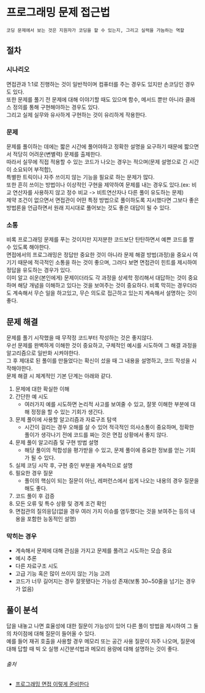 # 프로그래밍 문제 접근법

```
코딩 문제에서 보는 것은 지원자가 코딩을 할 수 있는지, 그리고 실력을 가늠하는 역할
```

## 절차

### 시나리오

면접관과 1:1로 진행하는 것이 일반적이며 컴퓨터를 주는 경우도 있지만 손코딩인 경우도 있다.  
또한 문제를 풀기 전 문제에 대해 이야기할 때도 있으며 함수, 메서드 뿐만 아니라 클래스 정의를 통해 구현해야하는 경우도 있다.  
그리고 실제 실무와 유사하게 구현하는 것이 유리하게 작용한다.

### 문제

문제를 풀이하는 데에는 짧은 시간에 풀어야하고 정확한 설명을 요구하기 때문에 짧으면서 적당히 어려운(변별력) 문제를 출제한다.  
따라서 실무에 직접 적용할 수 있는 코드가 나오는 경우는 적으며(문제 설명으로 긴 시간이 소요되어 부적합),  
특별한 트릭이나 자주 쓰이지 않는 기능을 필요로 하는 문제가 많다.  
또한 흔히 쓰이는 방법이나 이상적인 구현을 제약하여 문제를 내는 경우도 있다.(ex: 비교 연산자를 사용하지 않고 정수 비교 -> 비트연산자나 다른 풀이 유도하는 문제)  
제약 조건이 없으면서 면접관이 어떤 특정 방법으로 풀이하도록 지시했다면 그보다 좋은 방법론을 언급하면서 원래 지시대로 풀어보는 것도 좋은 대답이 될 수 있다.

### 소통

비록 프로그래밍 문제를 푸는 것이지만 지저분한 코드보단 탄탄하면서 예쁜 코드를 짤 수 있도록 해야한다.  
면접에서의 프로그래밍은 정답만 중요한 것이 아니라 문제 해결 방법(과정)을 중요시 여기기 때문에 적극적인 소통을 하는 것이 좋으며, 그러다 보면 면접관이 힌트를 제시하여 정답을 유도하는 경우가 있다.  
이미 알고 쉬운(본인에게) 문제이더라도 각 과정을 상세학 정리해서 대답하는 것이 중요하며 해당 개념을 이해하고 있다는 것을 보여주는 것이 중요하다. 비록 막히는 경우더라도 계속해서 무슨 일을 하고있고, 무슨 의도로
접근하고 있는지 계속해서 설명하는 것이 좋다.

## 문제 해결

문제를 풀기 시작했을 때 무작정 코드부터 작성하는 것은 좋지않다.  
우선 문제를 완벽하게 이해한 것이 중요하고, 구체적인 예시를 시도하여 그 해결 과정을 알고리즘으로 일반화 시켜야한다.  
그 후 제대로 된 풀이를 만들었다는 확신이 섰을 때 그 내용을 설명하고, 코드 작성을 시작해야한다.  
문제 해결 시 체계적인 기본 단계는 아래와 같다.

1. 문제에 대한 확실한 이해
2. 간단한 예 시도
    - 여러가지 예를 시도하면 논리적 사고를 보여줄 수 있고, 잘못 이해한 부분에 대해 정정을 할 수 있는 기회가 생긴다.
3. 문제 풀이에 사용할 알고리즘과 자료구조 탐색
    - 시간이 걸리는 경우 오해를 살 수 있어 적극적인 의사소통이 중요하며, 정확한 풀이가 생각나기 전에 코드를 짜는 것은 면접 상황에서 좋지 않다.
4. 문제 풀이 알고리즘 및 구현 방법 설명
    - 해당 풀이의 적합성을 평가받을 수 있고, 문제 풀이에 중요한 정보를 얻는 기회가 될 수 있다.
5. 실제 코딩 시작 후, 구현 중인 부분을 계속적으로 설명
6. 필요한 경우 질문
    - 풀이의 핵심이 되는 질문이 아닌, 레퍼런스에서 쉽게 나오는 내용의 경우 질문을 해도 좋다.
7. 코드 풀이 후 검증
8. 모든 오류 및 특수 상황 및 경계 조건 확인
9. 면접관의 질의응답(없을 경우 여러 가지 이슈를 염두했다는 것을 보여주는 등의 내용을 포함한 능동적인 설명)

### 막히는 경우

- 계속해서 문제에 대해 관심을 가지고 문제를 풀려고 시도하는 모습 중요
- 예시 추론
- 다른 자료구조 시도
- 고급 기능 혹은 많이 쓰이지 않는 기능 고려
- 코드가 너무 길어지는 경우 잘못됐다는 가능성 존재(보통 30~50줄을 넘기는 경우가 없음)

## 풀이 분석

답을 내놓고 나면 효율성에 대한 질문이 가능성이 있어 다른 풀이 방법을 제시하여 그 둘의 차이점에 대해 질문이 들어올 수 있다.  
예를 들어 재귀 호출을 사용할 경우 메모리 또는 공간 사용 질문이 자주 나오며, 질문에 대해 답할 때 빅 오 실행 시간분석법과 메모리 용량에 대해 설명하는 것이 좋다.

[//]: # (TODO: 빅오 분석 별도 문서화 필요)

###### 출처

- [프로그래밍 면접 이렇게 준비한다](https://www.aladin.co.kr/shop/wproduct.aspx?ItemId=195800711)